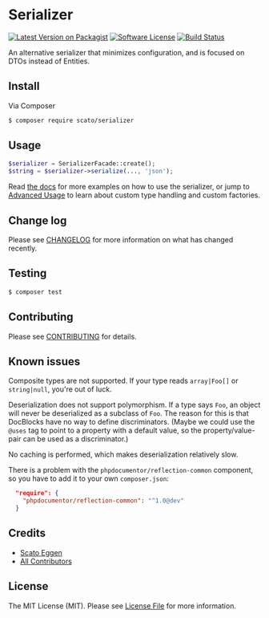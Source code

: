 # Serializer

[![Latest Version on Packagist][ico-version]][link-packagist]
[![Software License][ico-license]](LICENSE)
[![Build Status][ico-travis]][link-travis]

An alternative serializer that minimizes configuration, and is focused on DTOs instead of Entities.

## Install

Via Composer

``` bash
$ composer require scato/serializer
```

## Usage

``` php
$serializer = SerializerFacade::create();
$string = $serializer->serialize(..., 'json');
```

Read [the docs](doc/Usage.md) for more examples on how to use the serializer, or jump to
[Advanced Usage](doc/AdvancedUsage.md) to learn about custom type handling and custom factories.

## Change log

Please see [CHANGELOG](CHANGELOG.md) for more information on what has changed recently.

## Testing

``` bash
$ composer test
```

## Contributing

Please see [CONTRIBUTING](CONTRIBUTING.md) for details.

## Known issues

Composite types are not supported. If your type reads `array|Foo[]` or `string|null`, you're out of luck.

Deserialization does not support polymorphism. If a type says `Foo`, an object will never be deserialized as a subclass
of `Foo`. The reason for this is that DocBlocks have no way to define discriminators. (Maybe we could use the `@uses`
tag to point to a property with a default value, so the property/value-pair can be used as a discriminator.)

No caching is performed, which makes deserialization relatively slow.

There is a problem with the `phpdocumentor/reflection-common` component, so you have to add it to your own
`composer.json`:

``` json
  "require": {
    "phpdocumentor/reflection-common": "^1.0@dev"
  }
```

## Credits

- [Scato Eggen][link-author]
- [All Contributors][link-contributors]

## License

The MIT License (MIT). Please see [License File](LICENSE.md) for more information.

[ico-version]: https://img.shields.io/packagist/v/scato/serializer.svg?style=flat-square
[ico-license]: https://img.shields.io/badge/license-MIT-brightgreen.svg?style=flat-square
[ico-travis]: https://img.shields.io/travis/scato/serializer/master.svg?style=flat-square
[ico-scrutinizer]: https://img.shields.io/scrutinizer/coverage/g/scato/serializer.svg?style=flat-square
[ico-code-quality]: https://img.shields.io/scrutinizer/g/scato/serializer.svg?style=flat-square
[ico-downloads]: https://img.shields.io/packagist/dt/scato/serializer.svg?style=flat-square

[link-packagist]: https://packagist.org/packages/scato/serializer
[link-travis]: https://travis-ci.org/scato/serializer
[link-scrutinizer]: https://scrutinizer-ci.com/g/scato/serializer/code-structure
[link-code-quality]: https://scrutinizer-ci.com/g/scato/serializer
[link-downloads]: https://packagist.org/packages/scato/serializer
[link-author]: https://github.com/scato
[link-contributors]: ../../contributors

